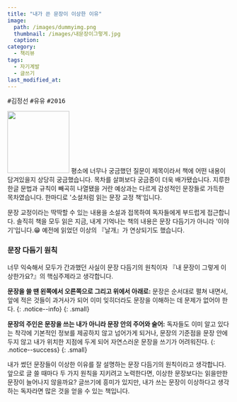 ```yaml
---
title: "내가 쓴 문장이 이상한 이유"
image: 
  path: /images/dummyimg.png
  thumbnail: /images/내문장이그렇게.jpg
  caption:
category:
  - 책리뷰
tags:
  - 자기계발
  - 글쓰기
last_modified_at: 
---
```


<kbd>#김정선</kbd> <kbd>#유유</kbd> <kbd>#2016</kbd>

<img src="https://img.ridicdn.net/cover/852000076/xxlarge" style="width: 140px" class="align-left right" alt=""/> 평소에 너무나 궁금했던 질문이 제목이라서 책에 어떤 내용이 담겨있을지 상당히 궁금했습니다. 목차를 살펴보다 궁금증이 더욱 배가됐습니다. 지루한 한글 문법과 규칙이 빼곡히 나열됐을 거란 예상과는 다르게 감성적인 문장들로 가득한 목차였습니다. 한마디로 '소설처럼 읽는 문장 교정 책'입니다.

문장 교정이라는 딱딱할 수 있는 내용을 소설과 접목하여 독자들에게 부드럽게 접근합니다. 솔직히 책을 모두 읽은 지금, 내게 기억나는 책의 내용은 문장 다듬기가 아니라 '이야기'입니다.😁 예전에 읽었던 이상의 『날개』가 연상되기도 했습니다.

### 문장 다듬기 원칙

너무 익숙해서 모두가 간과했던 사실이 문장 다듬기의 원칙이자 『내 문장이 그렇게 이상한가요?』의 핵심주제라고 생각합니다.

**문장을 쓸 땐 왼쪽에서 오른쪽으로 그리고 위에서 아래로:** 문장은 순서대로 펼쳐 내면서, 앞에 적은 것들이 과거사가 되어 이미 잊히더라도 문장을 이해하는 데 문제가 없어야 한다.
{: .notice--info}
{: .small}

**문장의 주인은 문장을 쓰는 내가 아니라 문장 안의 주어와 술어:** 독자들도 이미 알고 있다는 착각에 기본적인 정보를 제공하지 않고 넘어가게 되거나, 문장의 기준점을 문장 안에 두지 않고 내가 위치한 지점에 두게 되어 자연스러운 문장을 쓰기가 어려워진다.
{: .notice--success}
{: .small}

내가 썼던 문장들이 이상한 이유를 잘 설명하는 문장 다듬기의 원칙이라고 생각합니다. 앞으로 글 쓸 때마다 두 가지 원칙을 지키려고 노력한다면, 이상한 문장보다는 읽을만한 문장이 늘어나지 않을까요? 글쓰기에 흥미가 있지만, 내가 쓰는 문장이 이상하다고 생각하는 독자라면 많은 것을 얻을 수 있는 책입니다.